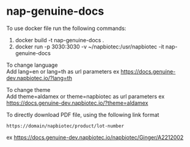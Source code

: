 # nap-genuine-docs

To use docker file run the following commands: <br>

1. docker build -t nap-genuine-docs . <br>
2. docker run -p 3030:3030 -v ~/napbiotec:/usr/napbiotec -it nap-genuine-docs

To change language<br>
Add lang=en or lang=th as url parameters ex https://docs.genuine-dev.napbiotec.io/?lang=th <br>

To change theme<br>
Add theme=aldamex or theme=napbiotec as url parameters ex https://docs.genuine-dev.napbiotec.io/?theme=aldamex

To directly download PDF file, using the following link format<br>

```
https://domain/napbiotec/product/lot-number
```

ex https://docs.genuine-dev.napbiotec.io/napbiotec/Ginger/A2212002
